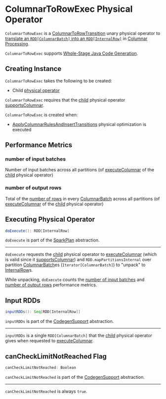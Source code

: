 # ColumnarToRowExec Physical Operator

`ColumnarToRowExec` is a [ColumnarToRowTransition](ColumnarToRowTransition.md) unary physical operator to [translate an `RDD[ColumnarBatch]` into an `RDD[InternalRow]`](#doExecute) in [Columnar Processing](../new-and-noteworthy/columnar-processing.md).

`ColumnarToRowExec` supports [Whole-Stage Java Code Generation](CodegenSupport.md).

## Creating Instance

`ColumnarToRowExec` takes the following to be created:

* <span id="child"> Child [physical operator](SparkPlan.md)

`ColumnarToRowExec` requires that the [child](#child) physical operator [supportsColumnar](SparkPlan.md#supportsColumnar).

`ColumnarToRowExec` is created when:

* [ApplyColumnarRulesAndInsertTransitions](../physical-optimizations/ApplyColumnarRulesAndInsertTransitions.md) physical optimization is executed

## <span id="metrics"> Performance Metrics

### <span id="numInputBatches"> number of input batches

Number of input batches across all partitions (of [executeColumnar](SparkPlan.md#executeColumnar) of the [child](#child) physical operator)

### <span id="numOutputRows"> number of output rows

Total of the [number of rows](../ColumnarBatch.md#numRows) in every [ColumnarBatch](../ColumnarBatch.md) across all partitions (of [executeColumnar](SparkPlan.md#executeColumnar) of the [child](#child) physical operator)

## <span id="doExecute"> Executing Physical Operator

```scala
doExecute(): RDD[InternalRow]
```

`doExecute` is part of the [SparkPlan](SparkPlan.md#doExecute) abstraction.

---

`doExecute` requests the [child](#child) physical operator to [executeColumnar](SparkPlan.md#executeColumnar) (which is valid since it [supportsColumnar](SparkPlan.md#supportsColumnar)) and `RDD.mapPartitionsInternal` over partition [ColumnarBatch](../ColumnarBatch.md)es (`Iterator[ColumnarBatch]`) to "unpack" to [InternalRow](../InternalRow.md)s.

While unpacking, `doExecute` counts the [number of input batches](#numInputBatches) and [number of output rows](#numOutputRows) performance metrics.

## <span id="inputRDDs"> Input RDDs

```scala
inputRDDs(): Seq[RDD[InternalRow]]
```

`inputRDDs` is part of the [CodegenSupport](CodegenSupport.md#inputRDDs) abstraction.

---

`inputRDDs` is a single `RDD[ColumnarBatch]` that the [child](#child) physical operator gives when requested to [executeColumnar](SparkPlan.md#executeColumnar).

## <span id="canCheckLimitNotReached"> canCheckLimitNotReached Flag

```scala
canCheckLimitNotReached: Boolean
```

`canCheckLimitNotReached` is part of the [CodegenSupport](CodegenSupport.md#canCheckLimitNotReached) abstraction.

---

`canCheckLimitNotReached` is always `true`.
